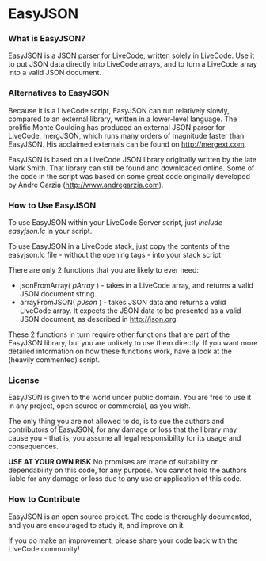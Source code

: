 EasyJSON
========

### What is EasyJSON?
EasyJSON is a JSON parser for LiveCode, written solely in LiveCode. Use it to put JSON data directly into LiveCode arrays, and to turn a LiveCode array into a valid JSON document.

### Alternatives to EasyJSON
Because it is a LiveCode script, EasyJSON can run relatively slowly, compared to an external library, written in a lower-level language. The prolific Monte Goulding has produced an external JSON parser for LiveCode, mergJSON, which runs many orders of magnitude faster than EasyJSON. His acclaimed externals can be found on http://mergext.com.

EasyJSON is based on a LiveCode JSON library originally written by the late Mark Smith. That library can still be found and downloaded online. Some of the code in the script was based on some great code originally developed by Andre Garzia (http://www.andregarzia.com).

### How to Use EasyJSON
To use EasyJSON within your LiveCode Server script, just _include easyjson.lc_ in your script.

To use EasyJSON in a LiveCode stack, just copy the contents of the easyjson.lc file - without the opening _<?lc_ and the closing _?>_ tags - into your stack script. 

There are only 2 functions that you are likely to ever need:

  * jsonFromArray( _pArray_ ) - takes in a LiveCode array, and returns a valid JSON document string.
  * arrayFromJSON( _pJson_ ) - takes JSON data and returns a valid LiveCode array. It expects the JSON data to be presented as a valid JSON document, as described in http://json.org.

These 2 functions in turn require other functions that are part of the EasyJSON library, but you are unlikely to use them directly. If you want more detailed information on how these functions work, have a look at the (heavily commented) script.

### License
EasyJSON is given to the world under public domain. You are free to use it in any project, open source or commercial, as you wish. 

The only thing you are not allowed to do, is to sue the authors and contributors of EasyJSON, for any damage or loss that the library may cause you - that is, you assume all legal responsibility for its usage and consequences. 

__USE AT YOUR OWN RISK__
No promises are made of suitability or dependability on this code, for any purpose.
You cannot hold the authors liable for any damage or loss due to any use or application of this code.

### How to Contribute
EasyJSON is an open source project. The code is thoroughly documented, and you are encouraged to study it, and improve on it. 

If you do make an improvement, please share your code back with the LiveCode community! 
